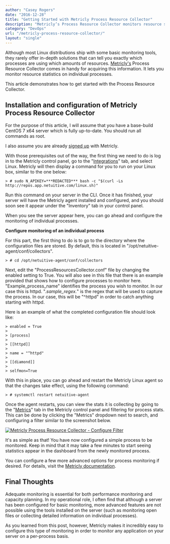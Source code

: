 ```yaml
---
author: "Casey Rogers"
date: "2016-12-28"
title: "Getting Started with Metricly Process Resource Collector"
description: "Metricly’s Process Resource Collector monitors resource statistics on individual processes (determining which processes are using the most resources)."
category: "DevOps"
url: "/metricly-process-resource-collector/"
layout: "single"
---
```

Although most Linux distributions ship with some basic monitoring tools, they rarely offer in-depth solutions that can tell you exactly which processes are using which amounts of resources. [Metricly's](/aws-cost-tool) Process Resource Collector comes in handy for acquiring this information. It lets you monitor resource statistics on individual processes.

This article demonstrates how to get started with the Process Resource Collector.

Installation and configuration of Metricly Process Resource Collector
----------------------------------------------------------------------

For the purpose of this article, I will assume that you have a base-build CentOS 7 x64 server which is fully up-to-date. You should run all commands as root.

I also assume you are already [signed up](/signup) with Metricly.

With those prerequisites out of the way, the first thing we need to do is log in to the Metricly control panel, go to the "[Integrations](https://docs.metricly.com/integrations/)" tab, and select Linux. Metricly will then display a command for you to run on your Linux box, similar to the one below:

    > # sudo N_APIKEY=***REDACTED*** bash -c "$(curl -Ls http://repos.app.netuitive.com/linux.sh)"

Run this command on your server in the CLI. Once it has finished, your server will have the Metricly agent installed and configured, and you should soon see it appear under the "Inventory" tab in your control panel.

When you see the server appear here, you can go ahead and configure the monitoring of individual processes.

**Configure monitoring of an individual process**

For this part, the first thing to do is to go to the directory where the configuration files are stored. By default, this is located in "/opt/netuitive-agent/conf/collectors".

    > # cd /opt/netuitive-agent/conf/collectors

Next, edit the "ProcessResourcesCollector.conf" file by changing the enabled setting to True. You will also see in this file that there is an example provided that shows how to configure processes to monitor here. "Example_process_name" identifies the process you wish to monitor. In our case this is httpd. ".*sample_regex.*" is the regex that will be used to capture the process. In our case, this will be "^httpd" in order to catch anything starting with httpd.

Here is an example of what the completed configuration file should look like:

    > enabled = True
    >
    > [process]
    >
    > [[httpd]]
    >
    > name = "^httpd"
    >
    > [[diamond]]
    >
    > selfmon=True

With this in place, you can go ahead and restart the Metricly Linux agent so that the changes take effect, using the following command:

    > # systemctl restart netuitive-agent

Once the agent restarts, you can view the stats it is collecting by going to the "[Metrics](https://docs.metricly.com/data-visualization/metrics/)" tab in the Metricly control panel and filtering for process stats. This can be done by clicking the "Metrics" dropdown next to search, and configuring a filter similar to the screenshot below.

[![Metricly Process Resource Collector - Configure Filter](https://s3-us-west-2.amazonaws.com/com-netuitive-app-usw2-public/wp-content/uploads/2017/07/Process-Resource-Collector-Configure-Filter-1024x512.png)](https://s3-us-west-2.amazonaws.com/com-netuitive-app-usw2-public/wp-content/uploads/2017/07/Process-Resource-Collector-Configure-Filter.png)

It's as simple as that! You have now configured a simple process to be monitored. Keep in mind that it may take a few minutes to start seeing statistics appear in the dashboard from the newly monitored process.

You can configure a few more advanced options for process monitoring if desired. For details, visit the [Metricly documentation](https://docs.metricly.com/integrations/process-resources-collector/).

Final Thoughts
--------------

Adequate monitoring is essential for both performance monitoring and capacity planning. In my operational role, I often find that although a server has been configured for basic monitoring, more advanced features are not possible using the tools installed on the server (such as monitoring open files or collecting detailed information on individual processes).

As you learned from this post, however, Metricly makes it incredibly easy to configure this type of monitoring in order to monitor any application on your server on a per-process basis.
